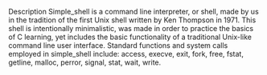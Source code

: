 Description
Simple_shell is a command line interpreter, or shell, made by us in the tradition of the first Unix shell written by Ken Thompson in 1971. This shell is intentionally minimalistic, was made in order to practice the basics of C learning, yet includes the basic functionality of a traditional Unix-like command line user interface. Standard functions and system calls employed in simple_shell include: access, execve, exit, fork, free, fstat, getline, malloc, perror, signal, stat, wait, write.
